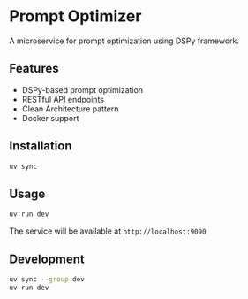 # Prompt Optimizer

A microservice for prompt optimization using DSPy framework.

## Features

- DSPy-based prompt optimization
- RESTful API endpoints
- Clean Architecture pattern
- Docker support

## Installation

```bash
uv sync
```

## Usage

```bash
uv run dev
```

The service will be available at `http://localhost:9090`

## Development

```bash
uv sync --group dev
uv run dev
```